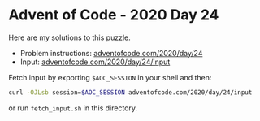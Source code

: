 # Advent of Code - 2020 Day 24
Here are my solutions to this puzzle.

* Problem instructions: [adventofcode.com/2020/day/24](https://adventofcode.com/2020/day/24)
* Input: [adventofcode.com/2020/day/24/input](https://adventofcode.com/2020/day/24/input)

Fetch input by exporting `$AOC_SESSION` in your shell and then:
```bash
curl -OJLsb session=$AOC_SESSION adventofcode.com/2020/day/24/input
```

or run `fetch_input.sh` in this directory.
